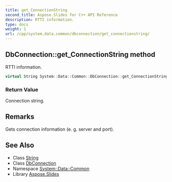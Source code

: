```yaml
---
title: get_ConnectionString
second_title: Aspose.Slides for C++ API Reference
description: RTTI information.
type: docs
weight: 1
url: /cpp/system.data.common/dbconnection/get_connectionstring/
---
```

## DbConnection::get_ConnectionString method


RTTI information.

```cpp
virtual String System::Data::Common::DbConnection::get_ConnectionString() const =0
```


### Return Value

Connection string.
## Remarks


Gets connection information (e. g. server and port). 
## See Also

* Class [String](../../../system/string/)
* Class [DbConnection](../)
* Namespace [System::Data::Common](../../)
* Library [Aspose.Slides](../../../)
